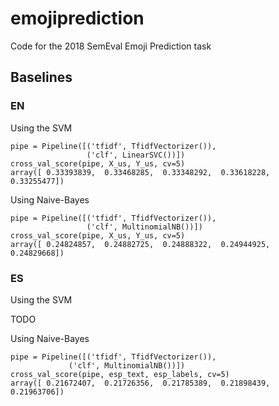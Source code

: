 # emojiprediction

Code for the 2018 SemEval Emoji Prediction task

## Baselines

### EN
Using the SVM

    pipe = Pipeline([('tfidf', TfidfVectorizer()),
	                 ('clf', LinearSVC())])
    cross_val_score(pipe, X_us, Y_us, cv=5)
    array([ 0.33393839,  0.33468285,  0.33348292,  0.33618228,  0.33255477])
	
Using Naive-Bayes	

    pipe = Pipeline([('tfidf', TfidfVectorizer()),
                     ('clf', MultinomialNB())])
    cross_val_score(pipe, X_us, Y_us, cv=5)
    array([ 0.24824857,  0.24882725,  0.24888322,  0.24944925,  0.24829668])

### ES

Using the SVM
 
 TODO
 
Using Naive-Bayes	

	pipe = Pipeline([('tfidf', TfidfVectorizer()),
                 ('clf', MultinomialNB())])
	cross_val_score(pipe, esp_text, esp_labels, cv=5)
	array([ 0.21672407,  0.21726356,  0.21785389,  0.21898439,  0.21963706])





